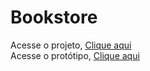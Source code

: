 # Bookstore
 
<div>
 Acesse o projeto,
<a href="https://samuelg7.000webhostapp.com/bookstore/" target="_blank"  >Clique aqui</a>
</div>
<div>
 Acesse o protótipo,
<a href="https://www.figma.com/file/At2dqNArLEqEA62t3HJVyn/bookstore" target="_blank">Clique aqui</a>
</div>
